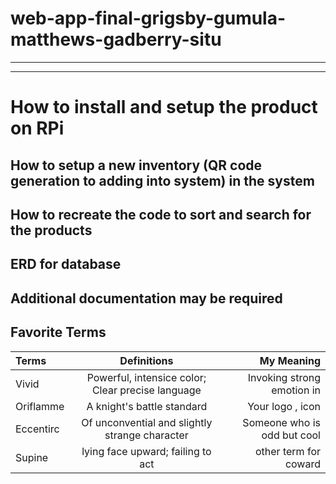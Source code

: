 # web-app-final-grigsby-gumula-matthews-gadberry-situ
---
---
# How to install and setup the product on RPi


## How to setup a new inventory (QR code generation to adding into system) in the system


## How to recreate the code to sort and search for the products


## ERD for database


## Additional documentation may be required


## Favorite Terms 

| Terms| Definitions | My Meaning 
|:-|:----:| ---:|
| Vivid | Powerful, intensice color; Clear precise language | Invoking strong emotion in | 
| Oriflamme | A knight's battle standard | Your logo , icon | 
| Eccentirc | Of unconvential and slightly strange character | Someone who is odd but cool | 
| Supine | lying face upward; failing to act | other term for coward |

